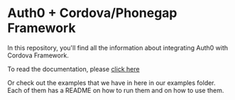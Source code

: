 # Auth0 + Cordova/Phonegap Framework

In this repository, you'll find all the information about integrating Auth0 with Cordova Framework.

To read the documentation, please [click here](https://docs.auth0.com/new/native-platforms/cordova)

Or check out the examples that we have in here in our examples folder. Each of them has a README on how to run them and on how to use them.
